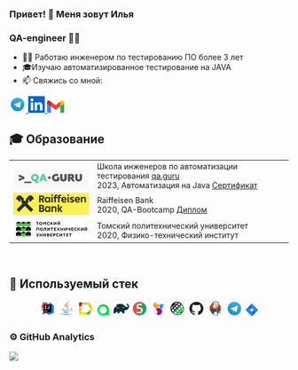 ### Привет! 👋 Меня зовут Илья
### QA-engineer 👨‍💻

- 👨‍💻 Работаю инженером по тестированию ПО более 3 лет
- 🎓Изучаю автоматизированное тестирование на JAVA
- 📫 Свяжись со мной:

<a href="https://t.me/is_tyunin">
    <img width="6%" src="media/logo/Telegram.svg" alt="Telegram Badge"/>
</a>
<a href="www.linkedin.com/in/ilyatyunin">
    <img width="6%" src="media/logo/Linkedin.png" alt="Linked In"/>
</a>
<a href="mailto:tomslavg96@gmail.com">
    <img width="6%" src="media/logo/Gmail_icon.svg" alt="GMail"/>
</a>

## 🎓 Образование
<table width="100%" border='0'>
   <tr> 
    <td width="30%" valign="bottom"><img src="/media/logo/QaGuru.png"></td><td valign="middle">Школа инженеров по автоматизации тестирования <a target="_blank" href="https://qa.guru">qa.guru</a></br>2023, Автоматизация на Java <a target="_blank" href="https://drive.google.com/file/d/1idudU0GieNzPDtt-nuVzVGOXF9AX7N1I/view?usp=sharing">Сертификат</a></td></tr>
    <tr><td width="30%" valign="bottom"><img src="/media/logo/RaiffeisenBank.png"></td><td valign="middle">Raiffeisen Bank</br>2020, QA-Bootcamp <a target="_blank" href="https://drive.google.com/file/d/14SCNEbt_4KHQvXri4OYFoTnamI3aXikW/view">Диплом</a></td>
    <tr><td width="30%" valign="bottom"><img src="/media/logo/TPU.png"></td><td valign="middle">Томский политехнический университет</br>2020, Физико-технический институт</td></tr>
   </tr>
  </table>
  </br>

## &#129470; Используемый стек

<p align="center">
<img width="6%" title="IntelliJ IDEA" src="media/logo/Idea.svg">
<img width="6%" title="Java" src="media/logo/Java.svg">
<img width="6%" title="Allure Report" src="media/logo/Allure.svg">
<img width="5%" title="Allure TestOps" src="media/logo/Allure_TO.svg">
<img width="6%" title="Gradle" src="media/logo/Gradle.svg">
<img width="6%" title="JUnit5" src="media/logo/Junit5.svg">
<img width="6%" title="Selenide" src="media/logo/Selenide.svg">
<img width="6%" title="RestAssured" src="media/logo/RestAssured.svg">
<img width="6%" title="GitHub" src="media/logo/GitHub.svg">
<img width="6%" title="Jenkins" src="media/logo/Jenkins.svg">
<img width="6%" title="Telegram" src="media/logo/Telegram.svg">
<img width="5%" title="Jira" src="media/logo/Jira.svg">
</p>

### ⚙&nbsp;GitHub Analytics
![](http://github-profile-summary-cards.vercel.app/api/cards/stats?username=ilyatyunin&theme=algolia)
